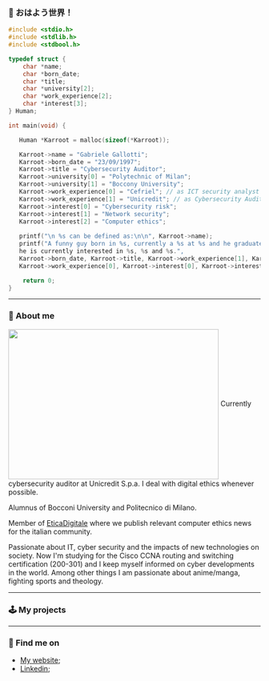 ### 👋 おはよう世界！

```C
#include <stdio.h>
#include <stdlib.h>
#include <stdbool.h>

typedef struct {
    char *name;
    char *born_date;
    char *title;
    char *university[2];
    char *work_experience[2];
    char *interest[3];
} Human;

int main(void) {

   Human *Karroot = malloc(sizeof(*Karroot));

   Karroot->name = "Gabriele Gallotti";
   Karroot->born_date = "23/09/1997";
   Karroot->title = "Cybersecurity Auditor";
   Karroot->university[0] = "Polytechnic of Milan";
   Karroot->university[1] = "Boccony University";
   Karroot->work_experience[0] = "Cefriel"; // as ICT security analyst & developer 
   Karroot->work_experience[1] = "Unicredit"; // as Cybersecurity Auditor
   Karroot->interest[0] = "Cybersecurity risk";
   Karroot->interest[1] = "Network security";
   Karroot->interest[2] = "Computer ethics";
   
   printf("\n %s can be defined as:\n\n", Karroot->name);
   printf("A funny guy born in %s, currently a %s at %s and he graduated at both %s and %s while working as intern at %s and
   he is currently interested in %s, %s and %s.",
   Karroot->born_date, Karroot->title, Karroot->work_experience[1], Karroot->university[0], Karroot->university[1],
   Karroot->work_experience[0], Karroot->interest[0], Karroot->interest[1], Karroot->interest[2]);

    return 0;
}

```

---

### 🧐 About me

<img align='center' src="https://i.kym-cdn.com/photos/images/original/000/948/102/01a.gif" width="420" height="300">
Currently cybersecurity auditor at Unicredit S.p.a. 
I deal with digital ethics whenever possible.

Alumnus of Bocconi University and Politecnico di Milano.

Member of [EticaDigitale](https://t.me/EticaDigitaleChannel) where we publish relevant computer ethics news for the italian community.

Passionate about IT, cyber security and the impacts of new technologies on society.
Now I'm studying for the Cisco CCNA routing and switching certification (200-301) and I keep myself informed on cyber developments in the world.
Among other things I am passionate about anime/manga, fighting sports and theology.

---

### 🕹️ My projects

---

### 🔦 Find me on
- [My website](https://karroot.github.io);
- [Linkedin](https://www.linkedin.com/in/gabriele-gallotti/);

<!---
karroot/karroot is a ✨ special ✨ repository because its `README.md` (this file) appears on your GitHub profile.
You can click the Preview link to take a look at your changes.
Here are some ideas to get you started:

- 🔭 I’m currently working on ...
- 🌱 I’m currently learning ...
- 👯 I’m looking to collaborate on ...
- 🤔 I’m looking for help with ...
- 💬 Ask me about ...
- 📫 How to reach me: ...
- 😄 Pronouns: ...
- ⚡ Fun fact: ...
--->
